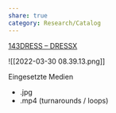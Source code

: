```yaml
---
share: true
category: Research/Catalog
---
```


[143DRESS – DRESSX](https://dressx.com/collections/vendors?q=143DRESS)

![[2022-03-30 08.39.13.png]]

Eingesetzte Medien
- .jpg
- .mp4 (turnarounds / loops)